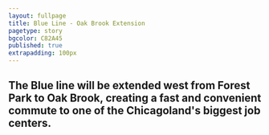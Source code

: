 ```yaml
---
layout: fullpage
title: Blue Line - Oak Brook Extension
pagetype: story
bgcolor: C82A45
published: true
extrapadding: 100px
---
```


## The Blue line will be extended west from Forest Park to Oak Brook, creating a fast and convenient commute to one of the Chicagoland's biggest job centers.
